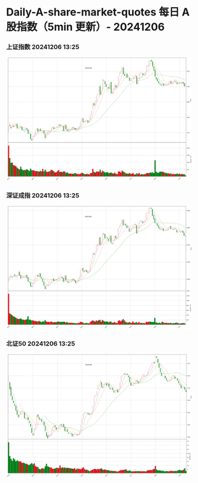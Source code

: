 
# Daily-A-share-market-quotes 每日 A 股指数（5min 更新）- 20241206

### 上证指数 20241206 13:25
![](./fig/2024/12/20241206-sh000001.png)

### 深证成指 20241206 13:25
![](./fig/2024/12/20241206-sz399001.png)

### 北证50 20241206 13:25
![](./fig/2024/12/20241206-bj899050.png)
